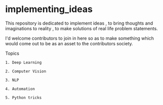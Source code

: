 # implementing_ideas
This repository is dedicated to implement ideas , to bring thoughts and imaginations to reality , to make solutions of real life problem statements.

I'd welcome contributors to join in here so as to make something which would come out to be as an asset to the contributors society.


Topics

    1. Deep Learning
    
    2. Computer Vision
    
    3. NLP
    
    4. Automation
    
    5. Python tricks
